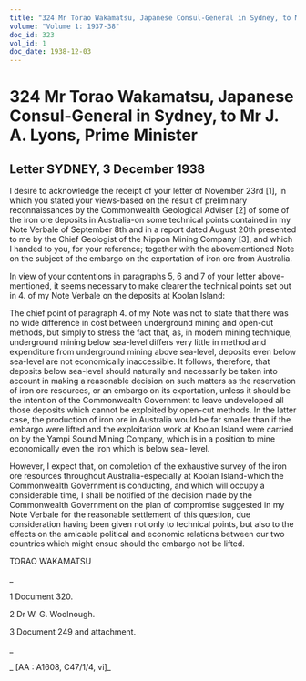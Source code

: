 ```yaml
---
title: "324 Mr Torao Wakamatsu, Japanese Consul-General in Sydney, to Mr J. A. Lyons, Prime Minister"
volume: "Volume 1: 1937-38"
doc_id: 323
vol_id: 1
doc_date: 1938-12-03
---
```


# 324 Mr Torao Wakamatsu, Japanese Consul-General in Sydney, to Mr J. A. Lyons, Prime Minister

## Letter SYDNEY, 3 December 1938

I desire to acknowledge the receipt of your letter of November 23rd [1], in which you stated your views-based on the result of preliminary reconnaissances by the Commonwealth Geological Adviser [2] of some of the iron ore deposits in Australia-on some technical points contained in my Note Verbale of September 8th and in a report dated August 20th presented to me by the Chief Geologist of the Nippon Mining Company [3], and which I handed to you, for your reference; together with the abovementioned Note on the subject of the embargo on the exportation of iron ore from Australia.

In view of your contentions in paragraphs 5, 6 and 7 of your letter above-mentioned, it seems necessary to make clearer the technical points set out in 4. of my Note Verbale on the deposits at Koolan Island:

The chief point of paragraph 4. of my Note was not to state that there was no wide difference in cost between underground mining and open-cut methods, but simply to stress the fact that, as, in modem mining technique, underground mining below sea-level differs very little in method and expenditure from underground mining above sea-level, deposits even below sea-level are not economically inaccessible. It follows, therefore, that deposits below sea-level should naturally and necessarily be taken into account in making a reasonable decision on such matters as the reservation of iron ore resources, or an embargo on its exportation, unless it should be the intention of the Commonwealth Government to leave undeveloped all those deposits which cannot be exploited by open-cut methods. In the latter case, the production of iron ore in Australia would be far smaller than if the embargo were lifted and the exploitation work at Koolan Island were carried on by the Yampi Sound Mining Company, which is in a position to mine economically even the iron which is below sea- level.

However, I expect that, on completion of the exhaustive survey of the iron ore resources throughout Australia-especially at Koolan Island-which the Commonwealth Government is conducting, and which will occupy a considerable time, I shall be notified of the decision made by the Commonwealth Government on the plan of compromise suggested in my Note Verbale for the reasonable settlement of this question, due consideration having been given not only to technical points, but also to the effects on the amicable political and economic relations between our two countries which might ensue should the embargo not be lifted.

TORAO WAKAMATSU

_

1 Document 320.

2 Dr W. G. Woolnough.

3 Document 249 and attachment.

_

_ [AA : A1608, C47/1/4, vi]_
